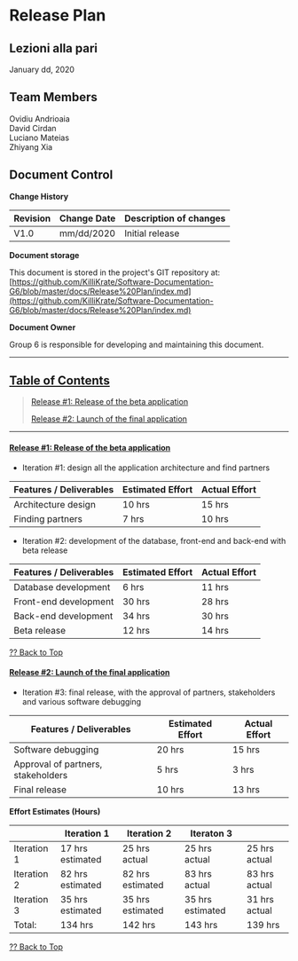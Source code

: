 # Release Plan

## Lezioni alla pari
January dd, 2020

## Team Members
Ovidiu Andrioaia  
David Cirdan  
Luciano Mateias  
Zhiyang Xia


## Document Control
**Change History**

| Revision | Change Date | Description of changes |
| -------- | ----------- | ---------------------- |
| V1.0     | mm/dd/2020  | Initial release        |

**Document storage**

This document is stored in the project's GIT repository at:
[https://github.com/KilliKrate/Software-Documentation-G6/blob/master/docs/Release%20Plan/index.md](https://github.com/KilliKrate/Software-Documentation-G6/blob/master/docs/Release%20Plan/index.md)
 
**Document Owner**

Group 6 is responsible for developing and maintaining this document.

-----------------------------------------------------
## [Table of Contents](#table-of-contents)
> [Release #1: Release of the beta application](#release-#1:-release-of-the-beta-application)
>
>[Release #2: Launch of the final application](#release-#2:-laucnh-of-the-final-application)
>
-----------------------------------------------------

#### [Release #1: Release of the beta application](#release-#1:-release-of-the-beta-application)

+ Iteration #1: design all the application architecture and find partners

| Features / Deliverables | Estimated Effort | Actual Effort |
| ----------------------- | ---------------- | --------------| 
| Architecture design | 10 hrs | 15 hrs |
| Finding partners | 7 hrs | 10 hrs |

+ Iteration #2: development of the database, front-end and back-end with beta release

| Features / Deliverables | Estimated Effort | Actual Effort |
| ----------------------- | ---------------- | ------------- |
| Database development | 6 hrs | 11 hrs |
| Front-end development | 30 hrs | 28 hrs |
| Back-end development | 34 hrs | 30 hrs |
| Beta release | 12 hrs | 14 hrs |

[?? Back to Top](#table-of-contents)

#### [Release #2: Launch of the final application](#release-#2:-launch-of-the-final-application)

+ Iteration #3: final release, with the approval of partners, stakeholders and various software debugging

| Features / Deliverables | Estimated Effort | Actual Effort |
| ----------------------- | ---------------- | ------------- |
| Software debugging | 20 hrs | 15 hrs |
| Approval of partners, stakeholders | 5 hrs | 3 hrs |
| Final release | 10 hrs | 13 hrs |
 
**Effort Estimates (Hours)**

 |             | Iteration 1      | Iteration 2      | Iteraton 3       |               |
 | ----------- | ---------------- | ---------------- | ---------------- | ------------- |
 | Iteration 1 | 17 hrs estimated | 25 hrs actual    | 25 hrs actual    | 25 hrs actual |
 | Iteration 2 | 82 hrs estimated | 82 hrs estimated | 83 hrs actual    | 83 hrs actual |
 | Iteration 3 | 35 hrs estimated | 35 hrs estimated | 35 hrs estimated | 31 hrs actual |
 | Total:      | 134 hrs          | 142 hrs          | 143 hrs          | 139 hrs

[?? Back to Top](#table-of-contents)

